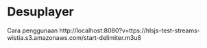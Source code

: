 # Desuplayer
Cara penggunaan http://localhost:8080?v=ttps://hlsjs-test-streams-wistia.s3.amazonaws.com/start-delimiter.m3u8
